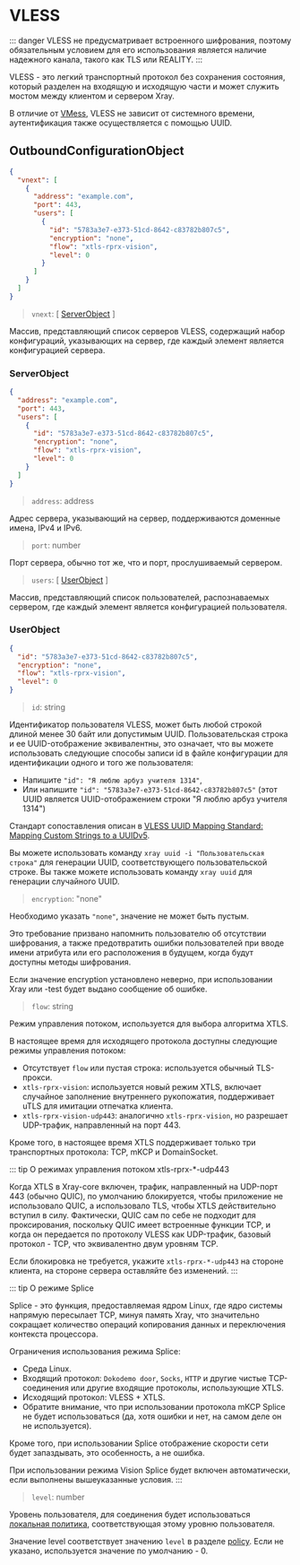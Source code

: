 # VLESS

::: danger
VLESS не предусматривает встроенного шифрования, поэтому обязательным условием для его использования является наличие надежного канала, такого как TLS или REALITY.
:::

VLESS - это легкий транспортный протокол без сохранения состояния, который разделен на входящую и исходящую части и может служить мостом между клиентом и сервером Xray.

В отличие от [VMess](./vmess.md), VLESS не зависит от системного времени, аутентификация также осуществляется с помощью UUID.


## OutboundConfigurationObject

```json
{
  "vnext": [
    {
      "address": "example.com",
      "port": 443,
      "users": [
        {
          "id": "5783a3e7-e373-51cd-8642-c83782b807c5",
          "encryption": "none",
          "flow": "xtls-rprx-vision",
          "level": 0
        }
      ]
    }
  ]
}
```

> `vnext`: \[ [ServerObject](#serverobject) \]

Массив, представляющий список серверов VLESS, содержащий набор конфигураций, указывающих на сервер, где каждый элемент является конфигурацией сервера.

### ServerObject

```json
{
  "address": "example.com",
  "port": 443,
  "users": [
    {
      "id": "5783a3e7-e373-51cd-8642-c83782b807c5",
      "encryption": "none",
      "flow": "xtls-rprx-vision",
      "level": 0
    }
  ]
}
```

> `address`: address

Адрес сервера, указывающий на сервер, поддерживаются доменные имена, IPv4 и IPv6.

> `port`: number

Порт сервера, обычно тот же, что и порт, прослушиваемый сервером.

> `users`: \[ [UserObject](#userobject) \]

Массив, представляющий список пользователей, распознаваемых сервером, где каждый элемент является конфигурацией пользователя.

### UserObject

```json
{
  "id": "5783a3e7-e373-51cd-8642-c83782b807c5",
  "encryption": "none",
  "flow": "xtls-rprx-vision",
  "level": 0
}
```

> `id`: string

Идентификатор пользователя VLESS, может быть любой строкой длиной менее 30 байт или допустимым UUID.
Пользовательская строка и ее UUID-отображение эквивалентны, это означает, что вы можете использовать следующие способы записи id в файле конфигурации для идентификации одного и того же пользователя:

- Напишите `"id": "Я люблю арбуз учителя 1314"`,
- Или напишите `"id": "5783a3e7-e373-51cd-8642-c83782b807c5"` (этот UUID является UUID-отображением строки "Я люблю арбуз учителя 1314")

Стандарт сопоставления описан в [VLESS UUID Mapping Standard: Mapping Custom Strings to a UUIDv5](https://github.com/XTLS/Xray-core/issues/158).

Вы можете использовать команду `xray uuid -i "Пользовательская строка"` для генерации UUID, соответствующего пользовательской строке. Вы также можете использовать команду `xray uuid` для генерации случайного UUID.

> `encryption`: "none"

Необходимо указать `"none"`, значение не может быть пустым.

Это требование призвано напомнить пользователю об отсутствии шифрования, а также предотвратить ошибки пользователей при вводе имени атрибута или его расположения в будущем, когда будут доступны методы шифрования.

Если значение encryption установлено неверно, при использовании Xray или -test будет выдано сообщение об ошибке.

> `flow`: string

Режим управления потоком, используется для выбора алгоритма XTLS.

В настоящее время для исходящего протокола доступны следующие режимы управления потоком:

- Отсутствует `flow` или пустая строка: используется обычный TLS-прокси.
- `xtls-rprx-vision`: используется новый режим XTLS, включает случайное заполнение внутреннего рукопожатия, поддерживает uTLS для имитации отпечатка клиента.
- `xtls-rprx-vision-udp443`: аналогично `xtls-rprx-vision`, но разрешает UDP-трафик, направленный на порт 443.

Кроме того, в настоящее время XTLS поддерживает только три транспортных протокола: TCP, mKCP и DomainSocket.

<!-- prettier-ignore -->
::: tip О режимах управления потоком xtls-rprx-*-udp443

Когда XTLS в Xray-core включен, трафик, направленный на UDP-порт 443 (обычно QUIC), по умолчанию блокируется, чтобы приложение не использовало QUIC, а использовало TLS, чтобы XTLS действительно вступил в силу. Фактически, QUIC сам по себе не подходит для проксирования, поскольку QUIC имеет встроенные функции TCP, и когда он передается по протоколу VLESS как UDP-трафик, базовый протокол - TCP, что эквивалентно двум уровням TCP.

Если блокировка не требуется, укажите `xtls-rprx-*-udp443` на стороне клиента, на стороне сервера оставляйте без изменений.
:::

::: tip О режиме Splice

Splice - это функция, предоставляемая ядром Linux, где ядро системы напрямую пересылает TCP, минуя память Xray, что значительно сокращает количество операций копирования данных и переключения контекста процессора.

Ограничения использования режима Splice:

- Среда Linux.
- Входящий протокол: `Dokodemo door`, `Socks`, `HTTP` и другие чистые TCP-соединения или другие входящие протоколы, использующие XTLS.
- Исходящий протокол: VLESS + XTLS.
- Обратите внимание, что при использовании протокола mKCP Splice не будет использоваться (да, хотя ошибки и нет, на самом деле он не используется).

Кроме того, при использовании Splice отображение скорости сети будет запаздывать, это особенность, а не ошибка.

При использовании режима Vision Splice будет включен автоматически, если выполнены вышеуказанные условия.
:::

> `level`: number

Уровень пользователя, для соединения будет использоваться [локальная политика](../policy.md#levelpolicyobject), соответствующая этому уровню пользователя.

Значение level соответствует значению `level` в разделе [policy](../policy.md#policyobject). Если не указано, используется значение по умолчанию - 0.


